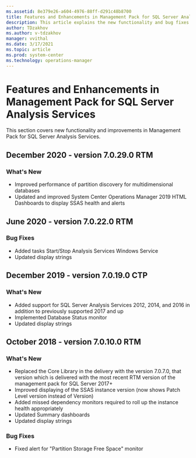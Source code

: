 ```yaml
---
ms.assetid: 8e379e26-a604-4976-88ff-d291c48b8700
title: Features and Enhancements in Management Pack for SQL Server Analysis Services
description: This article explains the new functionality and bug fixes implemented in Management Pack for SQL Server Analysis Services
author: TDzakhov
ms.author: v-tdzakhov
manager: vvithal
ms.date: 3/17/2021
ms.topic: article
ms.prod: system-center
ms.technology: operations-manager
---
```


# Features and Enhancements in Management Pack for SQL Server Analysis Services

This section covers new functionality and improvements in Management Pack for SQL Server Analysis Services.

## December 2020 - version 7.0.29.0 RTM

### What's New

- Improved performance of partition discovery for multidimensional databases
- Updated and improved System Center Operations Manager 2019 HTML Dashboards to display SSAS health and alerts

## June 2020 - version 7.0.22.0 RTM

### Bug Fixes

- Added tasks Start/Stop Analysis Services Windows Service
- Updated display strings

## December 2019 - version 7.0.19.0 CTP

### What's New

- Added support for SQL Server Analysis Services 2012, 2014, and 2016 in addition to previously supported 2017 and up
- Implemented Database Status monitor
- Updated display strings

## October 2018  - version 7.0.10.0 RTM

### What's New

- Replaced the Core Library in the delivery with the version 7.0.7.0, that version which is delivered with the most recent RTM version of the management pack for SQL Server 2017+
- Improved displaying of the SSAS instance version (now shows Patch Level version instead of Version)
- Added missed dependency monitors required to roll up the instance health appropriately
- Updated Summary dashboards
- Updated display strings

### Bug Fixes

- Fixed alert for "Partition Storage Free Space" monitor